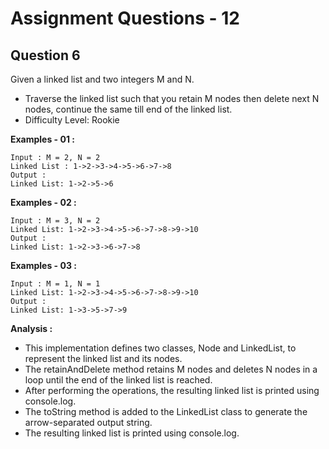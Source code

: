 # **Assignment Questions - 12**
## **Question 6**

Given a linked list and two integers M and N. 
- Traverse the linked list such that you retain M nodes then delete next N nodes, continue the same till end of the linked list.
- Difficulty Level: Rookie

**Examples - 01 :**
```
Input : M = 2, N = 2
Linked List : 1->2->3->4->5->6->7->8
Output :
Linked List: 1->2->5->6
```
**Examples - 02 :**
```
Input : M = 3, N = 2
Linked List: 1->2->3->4->5->6->7->8->9->10
Output :
Linked List: 1->2->3->6->7->8
```

**Examples - 03 :**
```
Input : M = 1, N = 1
Linked List: 1->2->3->4->5->6->7->8->9->10
Output :
Linked List: 1->3->5->7->9
```

**Analysis :**
- This implementation defines two classes, Node and LinkedList, to represent the linked list and its nodes. 
- The retainAndDelete method retains M nodes and deletes N nodes in a loop until the end of the linked list is reached. 
- After performing the operations, the resulting linked list is printed using console.log.
- The toString method is added to the LinkedList class to generate the arrow-separated output string. 
- The resulting linked list is printed using console.log.